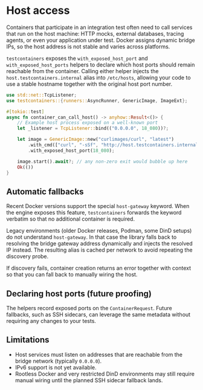 # Host access

Containers that participate in an integration test often need to call services
that run on the host machine: HTTP mocks, external databases, tracing agents,
or even your application under test. Docker assigns dynamic bridge IPs, so the
host address is not stable and varies across platforms.

`testcontainers` exposes the `with_exposed_host_port` and
`with_exposed_host_ports` helpers to declare which host ports should remain
reachable from the container. Calling either helper injects the
`host.testcontainers.internal` alias into `/etc/hosts`, allowing your code to
use a stable hostname together with the original host port number.

```rust
use std::net::TcpListener;
use testcontainers::{runners::AsyncRunner, GenericImage, ImageExt};

#[tokio::test]
async fn container_can_call_host() -> anyhow::Result<()> {
    // Example host process exposed on a well-known port
    let _listener = TcpListener::bind(("0.0.0.0", 18_080))?;

    let image = GenericImage::new("curlimages/curl", "latest")
        .with_cmd(["curl", "-sSf", "http://host.testcontainers.internal:18080"])
        .with_exposed_host_port(18_080);

    image.start().await?; // any non-zero exit would bubble up here
    Ok(())
}
```

## Automatic fallbacks

Recent Docker versions support the special `host-gateway` keyword. When the
engine exposes this feature, `testcontainers` forwards the keyword verbatim so
that no additional container is required.

Legacy environments (older Docker releases, Podman, some DinD setups) do not
understand `host-gateway`. In that case the library falls back to resolving the
bridge gateway address dynamically and injects the resolved IP instead. The
resulting alias is cached per network to avoid repeating the discovery probe.

If discovery fails, container creation returns an error together with context so
that you can fall back to manually wiring the host.

## Declaring host ports (future proofing)

The helpers record exposed ports on the `ContainerRequest`. Future fallbacks,
such as SSH sidecars, can leverage the same metadata without requiring any
changes to your tests.

## Limitations

* Host services must listen on addresses that are reachable from the bridge
  network (typically `0.0.0.0`).
* IPv6 support is not yet available.
* Rootless Docker and very restricted DinD environments may still require
  manual wiring until the planned SSH sidecar fallback lands.
